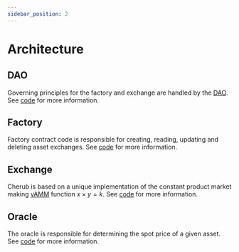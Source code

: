 ```yaml
---
sidebar_position: 2
---
```


# Architecture

## DAO

Governing principles for the factory and exchange are handled by the [DAO](/docs/about/terminology#dao). See [code](https://github.com/cherub-protocol/cherub-protocol/tree/master/programs/dao) for more information.

## Factory

Factory contract code is responsible for creating, reading, updating and deleting asset exchanges. See [code](https://github.com/cherub-protocol/cherub-protocol/tree/master/programs/factory) for more information.

## Exchange

Cherub is based on a unique implementation of the constant product market making [vAMM](/docs/about/terminology#virtual-automated-market-maker-vamm) function $x \times y = k$. See [code](https://github.com/cherub-protocol/cherub-protocol/tree/master/programs/exchange) for more information.

## Oracle

The oracle is responsible for determining the spot price of a given asset. See [code](https://github.com/cherub-protocol/cherub-protocol/tree/master/programs/oracle) for more information.


